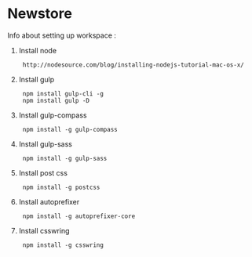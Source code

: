 # Newstore

Info about setting up workspace : 

1. Install node

        http://nodesource.com/blog/installing-nodejs-tutorial-mac-os-x/
        
2. Install gulp

        npm install gulp-cli -g
        npm install gulp -D
        
3. Install gulp-compass

        npm install -g gulp-compass

4. Install gulp-sass

        npm install -g gulp-sass
        
5. Install post css
       
        npm install -g postcss
    
6. Install autoprefixer
        
        npm install -g autoprefixer-core

7. Install csswring
        
        npm install -g csswring
 
